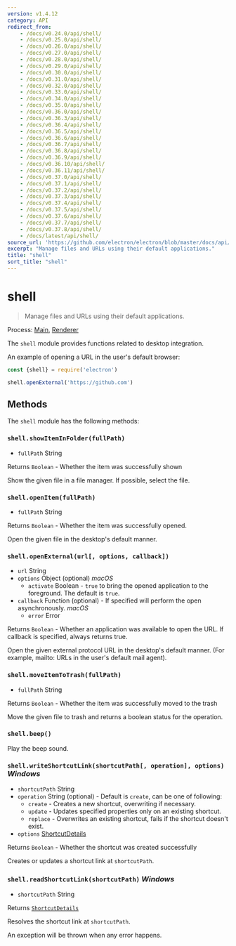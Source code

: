 ```yaml
---
version: v1.4.12
category: API
redirect_from:
    - /docs/v0.24.0/api/shell/
    - /docs/v0.25.0/api/shell/
    - /docs/v0.26.0/api/shell/
    - /docs/v0.27.0/api/shell/
    - /docs/v0.28.0/api/shell/
    - /docs/v0.29.0/api/shell/
    - /docs/v0.30.0/api/shell/
    - /docs/v0.31.0/api/shell/
    - /docs/v0.32.0/api/shell/
    - /docs/v0.33.0/api/shell/
    - /docs/v0.34.0/api/shell/
    - /docs/v0.35.0/api/shell/
    - /docs/v0.36.0/api/shell/
    - /docs/v0.36.3/api/shell/
    - /docs/v0.36.4/api/shell/
    - /docs/v0.36.5/api/shell/
    - /docs/v0.36.6/api/shell/
    - /docs/v0.36.7/api/shell/
    - /docs/v0.36.8/api/shell/
    - /docs/v0.36.9/api/shell/
    - /docs/v0.36.10/api/shell/
    - /docs/v0.36.11/api/shell/
    - /docs/v0.37.0/api/shell/
    - /docs/v0.37.1/api/shell/
    - /docs/v0.37.2/api/shell/
    - /docs/v0.37.3/api/shell/
    - /docs/v0.37.4/api/shell/
    - /docs/v0.37.5/api/shell/
    - /docs/v0.37.6/api/shell/
    - /docs/v0.37.7/api/shell/
    - /docs/v0.37.8/api/shell/
    - /docs/latest/api/shell/
source_url: 'https://github.com/electron/electron/blob/master/docs/api/shell.md'
excerpt: "Manage files and URLs using their default applications."
title: "shell"
sort_title: "shell"
---
```


# shell

> Manage files and URLs using their default applications.

Process: [Main](../tutorial/quick-start.md#main-process), [Renderer](../tutorial/quick-start.md#renderer-process)

The `shell` module provides functions related to desktop integration.

An example of opening a URL in the user's default browser:

```javascript
const {shell} = require('electron')

shell.openExternal('https://github.com')
```

## Methods

The `shell` module has the following methods:

### `shell.showItemInFolder(fullPath)`

* `fullPath` String

Returns `Boolean` - Whether the item was successfully shown

Show the given file in a file manager. If possible, select the file.

### `shell.openItem(fullPath)`

* `fullPath` String

Returns `Boolean` - Whether the item was successfully opened.

Open the given file in the desktop's default manner.

### `shell.openExternal(url[, options, callback])`

* `url` String
* `options` Object (optional) _macOS_
  * `activate` Boolean - `true` to bring the opened application to the
    foreground. The default is `true`.
* `callback` Function (optional) - If specified will perform the open asynchronously. _macOS_
  * `error` Error

Returns `Boolean` - Whether an application was available to open the URL.
If callback is specified, always returns true.

Open the given external protocol URL in the desktop's default manner. (For
example, mailto: URLs in the user's default mail agent).

### `shell.moveItemToTrash(fullPath)`

* `fullPath` String

Returns `Boolean` - Whether the item was successfully moved to the trash

Move the given file to trash and returns a boolean status for the operation.

### `shell.beep()`

Play the beep sound.

### `shell.writeShortcutLink(shortcutPath[, operation], options)` _Windows_

* `shortcutPath` String
* `operation` String (optional) - Default is `create`, can be one of following:
  * `create` - Creates a new shortcut, overwriting if necessary.
  * `update` - Updates specified properties only on an existing shortcut.
  * `replace` - Overwrites an existing shortcut, fails if the shortcut doesn't
    exist.
* `options` [ShortcutDetails](structures/shortcut-details.md)

Returns `Boolean` - Whether the shortcut was created successfully

Creates or updates a shortcut link at `shortcutPath`.

### `shell.readShortcutLink(shortcutPath)` _Windows_

* `shortcutPath` String

Returns [`ShortcutDetails`](structures/shortcut-details.md)

Resolves the shortcut link at `shortcutPath`.

An exception will be thrown when any error happens.
